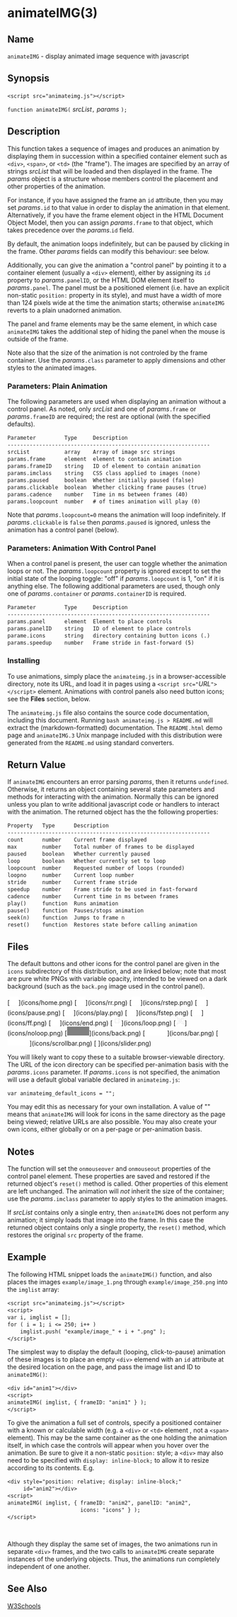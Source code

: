 # animateIMG(3)

## Name

`animateIMG` - display animated image sequence with javascript

## Synopsis

`<script src="animateimg.js"></script>`

`function animateIMG(` _srcList_`,` _params_ `);`

## Description

This function takes a sequence of images and produces an animation by
displaying them in succession within a specified container element
such as `<div>`, `<span>`, or `<td>` (the "frame").  The images are
specified by an array of strings _srcList_ that will be loaded and
then displayed in the frame.  The _params_ object is a structure whose
members control the placement and other properties of the animation.

For instance, if you have assigned the frame an `id` attribute, then
you may set _params_`.id` to that value in order to display the
animation in that element.  Alternatively, if you have the frame
element object in the HTML Document Object Model, then you can assign
_params_`.frame` to that object, which takes precedence over the
_params_.`id` field.

By default, the animation loops indefinitely, but can be paused by
clicking in the frame.  Other _params_ fields can modify this
behaviour: see below.

Additionally, you can give the animation a "control panel" by pointing
it to a container element (usually a `<div>` element), either by
assigning its `id` property to _params_`.panelID`, or the HTML DOM
element itself to _params_`.panel`.  The panel must be a positioned
element (i.e. have an explicit non-static `position:` property in its
style), and must have a width of more than 124 pixels wide at the time
the animation starts; otherwise `animateIMG` reverts to a plain
unadorned animation.

The panel and frame elements may be the same element, in which case
`animateIMG` takes the additional step of hiding the panel when the
mouse is outside of the frame.

Note also that the size of the animation is not controled by the frame
container.  Use the _params_`.class` parameter to apply dimensions and
other styles to the animated images.

### Parameters: Plain Animation

The following parameters are used when displaying an animation without
a control panel.  As noted, only _srcList_ and one of _params_`.frame`
or _params_`.frameID` are required; the rest are optional (with the
specified defaults).

    Parameter         Type     Description
    ----------------------------------------------------------------
    srcList           array    Array of image src strings  
    params.frame      element  element to contain animation 
    params.frameID    string   ID of element to contain animation
    params.imclass    string   CSS class applied to images (none)
    params.paused     boolean  Whether initially paused (false)
    params.clickable  boolean  Whether clicking frame pauses (true)
    params.cadence    number   Time in ms between frames (40)
    params.loopcount  number   # of times animation will play (0)

Note that _params_`.loopcount=0` means the animation will loop
indefinitely.  If _params_`.clickable` is `false` then
_params_`.paused` is ignored, unless the animation has a control panel
(below).

### Parameters: Animation With Control Panel

When a control panel is present, the user can toggle whether the
animation loops or not.  The _params_`.loopcount` property is ignored
except to set the initial state of the looping toggle: "off" if
_params_`.loopcount` is 1, "on" if it is anything else.  The following
additional parameters are used, though only one of
_params_`.container` or _params_`.containerID` is required.

    Parameter         Type     Description
    ----------------------------------------------------------------
    params.panel      element  Element to place controls
    params.panelID    string   ID of element to place controls
    parame.icons      string   directory containing button icons (.)
    params.speedup    number   Frame stride in fast-forward (5)

### Installing

To use animations, simply place the `animateimg.js` in a
browser-accessible directory, note its URL, and load it in pages using
a `<script src="`_URL_`"></script>` element.  Animations with control
panels also need button icons; see the **Files** section, below.

The `animateimg.js` file also contains the source code documentation,
including this document.  Running `bash animateimg.js > README.md`
will extract the (markdown-formatted) documentation.  The
`README.html` demo page and `animateIMG.3` Unix manpage included with
this distribution were generated from the `README.md` using standard
converters.

## Return Value

If `animateIMG` encounters an error parsing _params_, then it returns
`undefined`.  Otherwise, it returns an object containing several state
parameters and methods for interacting with the animation.  Normally
this can be ignored unless you plan to write additional javascript
code or handlers to interact with the animation.  The returned object
has the the following properties:

    Property   Type      Description
    ----------------------------------------------------------------
    count      number    Current frame displayed
    max        number    Total number of frames to be displayed
    paused     boolean   Whether currently paused
    loop       boolean   Whether currently set to loop
    loopcount  number    Requested number of loops (rounded)
    loopno     number    Current loop number
    stride     number    Current frame stride
    speedup    number    Frame stride to be used in fast-forward
    cadence    number    Current time in ms between frames
    play()     function  Runs animation
    pause()    function  Pauses/stops animation
    seek(n)    function  Jumps to frame n
    reset()    function  Restores state before calling animation

## Files

The default buttons and other icons for the control panel are given in
the `icons` subdirectory of this distribution, and are linked below;
note that most are pure white PNGs with variable opacity, intended to
be viewed on a dark background (such as the `back.png` image used in
the control panel).

<style>
.buttons img { background: black }
.bars img { background: black; width: 50px; height: 20px }
</style>
<span class=buttons>
[<img src=icons/home.png>](icons/home.png)
[<img src=icons/rr.png>](icons/rr.png)
[<img src=icons/rstep.png>](icons/rstep.png)
[<img src=icons/pause.png>](icons/pause.png)
[<img src=icons/play.png>](icons/play.png)
[<img src=icons/fstep.png>](icons/fstep.png)
[<img src=icons/ff.png>](icons/ff.png)
[<img src=icons/end.png>](icons/end.png)
[<img src=icons/loop.png>](icons/loop.png)
[<img src=icons/noloop.png>](icons/noloop.png)<span class=bars>
[<img src=icons/back.png>](icons/back.png)
[<img src=icons/bar.png>](icons/bar.png)
[<img src=icons/scrollbar.png>](icons/scrollbar.png)</span>
[<img src=icons/slider.png>](icons/slider.png)</span>

You will likely want to copy these to a suitable browser-viewable
directory.  The URL of the icon directory can be specified
per-animation basis with the _params_`.icons` parameter.  If
_params_`.icons` is not specified, the animation will use a default
global variable declared in `animateimg.js`:

    var animateimg_default_icons = "";

You may edit this as necessary for your own installation.  A value of
"" means that `animateIMG` will look for icons in the same directory
as the page being viewed; relative URLs are also possible.  You may
also create your own icons, either globally or on a per-page or
per-animation basis.

## Notes

The function will set the `onmouseover` and `onmouseout` properties of
the control panel element.  These properties are saved and restored if
the returned object's `reset()` method is called.  Other properties of
this element are left unchanged.  The animation will *not* inherit the
size of the container; use the _params_`.imclass` parameter to apply
styles to the animation images.

If _srcList_ contains only a single entry, then `animateIMG` does not
perform any animation; it simply loads that image into the frame.  In
this case the returned object contains only a single property, the
`reset()` method, which restores the original `src` property of the
frame.

## Example

The following HTML snippet loads the `animateIMG()` function, and also
places the images `example/image_1.png` through
`example/image_250.png` into the `imglist` array:

    <script src="animateimg.js"></script>
    <script>
    var i, imglist = [];
    for ( i = 1; i <= 250; i++ )
        imglist.push( "example/image_" + i + ".png" );
    </script>

<script src="animateimg.js"></script>
<script>
var i, imglist = [];
for ( i = 1; i <= 250; i++ ) {
    imglist.push( "example/image_" + i + ".png" );
}
</script>

The simplest way to display the default (looping, click-to-pause)
animation of these images is to place an empty `<div>` elemend with an
`id` attribute at the desired location on the page, and pass the image
list and ID to `animateIMG()`:

    <div id="anim1"></div>
    <script>
    animateIMG( imglist, { frameID: "anim1" } );
    </script>

<div id="anim1"></div>
<script>
animateIMG( imglist, { frameID: "anim1" } );
</script>

To give the animation a full set of controls, specify a positioned
container with a known or calculable width (e.g. a `<div>` or `<td>`
element , not a `<span>` element).  This may be the same container as
the one holding the animation itself, in which case the controls will
appear when you hover over the animation.  Be sure to give it a
non-static `position:` style; a `<div>` may also need to be specified
with `display: inline-block;` to allow it to resize according to its
contents.  E.g.

    <div style="position: relative; display: inline-block;"
         id="anim2"></div>
    <script>
    animateIMG( imglist, { frameID: "anim2", panelID: "anim2",
                           icons: "icons" } );
    </script>

<div style="position: relative; display: inline-block;"
     id="anim2"></div>
<script>
animateIMG( imglist, { frameID: "anim2", panelID: "anim2",
                       icons: "icons" } );
</script>

Although they display the same set of images, the two animations run
in separate `<div>` frames, and the two calls to `animateIMG` create
separate instances of the underlying objects.  Thus, the animations
run completely independent of one another.

## See Also

[W3Schools](http://www.w3schools.com)

